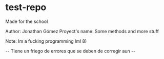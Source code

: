 # test-repo
Made for the school

Author: Jonathan Gómez
Proyect's name: Some methods and more stuff

Note: Im a fucking programming lml 8)

-- Tiene un friego de errores que se deben de corregir aun --
